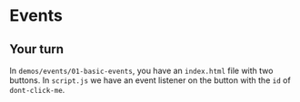 # Events

## Your turn

In `demos/events/01-basic-events`, you have an `index.html` file with two buttons. In `script.js` we have an event listener on the button with the `id` of `dont-click-me`.
